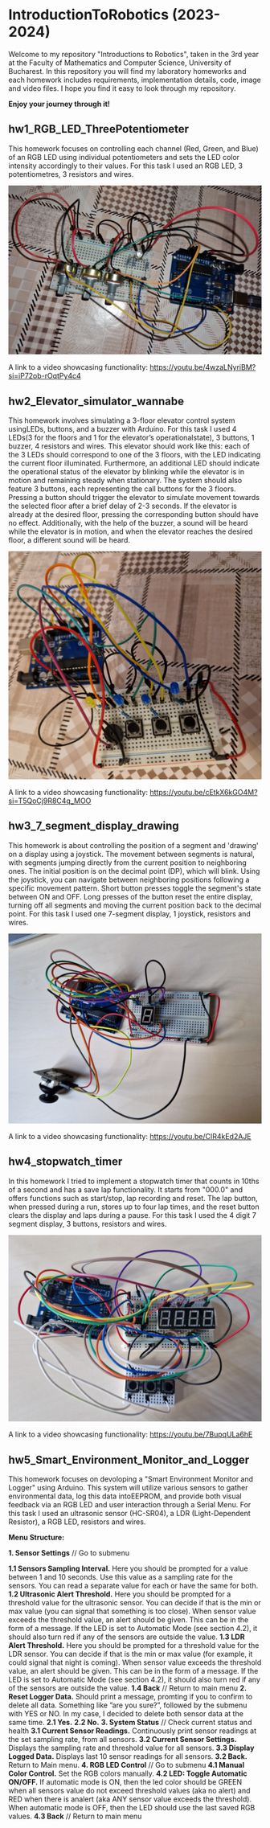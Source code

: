 # IntroductionToRobotics (2023-2024)

Welcome to my repository "Introductions to Robotics", taken in the 3rd year at the Faculty of Mathematics and Computer Science, University of Bucharest. In this repository you will find my laboratory homeworks and each homework includes requirements, implementation details, code, image and video files. I hope you find it easy to look through my repository.

**Enjoy your journey through it!**

## hw1_RGB_LED_ThreePotentiometer
This homework focuses on controlling each channel (Red, Green, and Blue) of an RGB LED using individual potentiometers and sets the LED color intensity accordingly to their values. For this task I used an RGB LED, 3 potentiometres, 3 resistors and wires. 

![Photo of my setup](https://github.com/RuxiC/IntroductionToRobotics/blob/main/Homeworks/RGB%20LED.jpeg?raw=true)

A link to a video showcasing functionality: https://youtu.be/4wzaLNyriBM?si=iP72ob-rOqtPy4c4

## hw2_Elevator_simulator_wannabe
This  homework  involves  simulating  a  3-floor  elevator  control  system  usingLEDs, buttons, and a buzzer with Arduino. For this task I used 4 LEDs(3 for the floors and 1 for the elevator’s operationalstate), 3 buttons, 1 buzzer, 4 resistors and wires.
This elevator should work like this: each of the 3 LEDs should correspond to one of the 3 floors, with the LED indicating the current floor illuminated. Furthermore, an additional LED should indicate the operational status of the elevator by blinking while the elevator is in motion and remaining steady when stationary. The system should also feature 3 buttons, each representing the call buttons for the 3 floors. Pressing a button should trigger the elevator to simulate movement towards the selected floor after a brief delay of 2-3 seconds. If the elevator is already at the desired floor, pressing the corresponding button should have no effect. Additionally, with the help of the buzzer, a sound will be heard while the elevator is in motion, and when the elevator reaches the desired floor, a different sound will be heard.

![Photo of my setup](https://github.com/RuxiC/IntroductionToRobotics/blob/main/Homeworks/Elevator.jpeg?raw=true)

A link to a video showcasing functionality: https://youtu.be/cEtkX6kGO4M?si=T5QoCj9R8C4q_MOO 

## hw3_7_segment_display_drawing
This homework is about controlling the position of a segment and 'drawing' on a display using a joystick. The movement between segments is natural, with segments jumping directly from the current position to neighboring ones. The initial position is on the decimal point (DP), which will blink. Using the joystick, you can navigate between neighboring positions following a specific movement pattern. Short button presses toggle the segment's state between ON and OFF. Long presses of the button reset the entire display, turning off all segments and moving the current position back to the decimal point. For this task I used one 7-segment display, 1 joystick, resistors and wires. 

![Photo of my setup](https://github.com/RuxiC/IntroductionToRobotics/blob/main/Homeworks/7_segment.jpeg?raw=true)

A link to a video showcasing functionality: https://youtu.be/CIR4kEd2AJE

## hw4_stopwatch_timer
In this homework I tried to implement a stopwatch timer that counts in 10ths of a second and has a save lap functionality. It starts from "000.0" and offers functions such as start/stop, lap recording and reset. The lap button, when pressed during a run, stores up to four lap times, and the reset button clears the display and laps during a pause. For this task I used the 4 digit 7 segment display, 3 buttons, resistors and wires.

![Photo of my setup](https://github.com/RuxiC/IntroductionToRobotics/blob/main/Homeworks/stopwatch_timer.jpeg?raw=true)

A link to a video showcasing functionality: https://youtu.be/7BupqULa6hE

## hw5_Smart_Environment_Monitor_and_Logger
This homework focuses on devoloping a "Smart Environment Monitor and Logger" using Arduino. This system will utilize various sensors to gather environmental data, log this data intoEEPROM, and provide both visual feedback via an RGB LED and user interaction through a Serial Menu. For this task I used an ultrasonic sensor (HC-SR04), a LDR (Light-Dependent Resistor), a RGB LED, resistors and wires.

**Menu Structure:**

**1. Sensor Settings** // Go to submenu

   **1.1 Sensors Sampling Interval.** Here you should be prompted for a value between 1 and 10 seconds. Use this value as a sampling rate for the sensors. You can read a separate value for each or have the same for both.
   **1.2 Ultrasonic Alert Threshold.** Here you should be prompted for a threshold value for the ultrasonic sensor. You can decide if that is the min or max value (you can signal that something is too close). When sensor value exceeds the threshold value,  an alert should be given. This can be in the form of a message. If the LED is set to Automatic Mode (see section 4.2), it should also turn red if any of the sensors are outside the value.
   **1.3 LDR Alert Threshold.** Here you should be prompted for a threshold value for the LDR sensor. You can decide if that is the min or max value (for example, it could signal that night is coming). When sensor value exceeds the threshold value, an alert should be given. This can be in the form of a message. If the LED is set to Automatic Mode (see section 4.2), it should also turn red if any of the sensors are outside the value.
   **1.4 Back** // Return to main menu
**2. Reset Logger Data.** Should print a message, promting if you to confirm to delete all data. Something like ”are you sure?”, followed by the submenu with YES or NO. In my case, I decided to delete both sensor data at the same time.
   **2.1 Yes.**
   **2.2 No.**
**3. System Status** // Check current status and health
   **3.1 Current Sensor Readings.** Continuously print sensor readings at the set sampling rate, from all sensors.
   **3.2 Current Sensor Settings.** Displays  the  sampling  rate  and threshold value for all sensors.
   **3.3 Display Logged Data.** Displays last 10 sensor readings for all sensors. 
   **3.2 Back.** Return to Main menu.
**4. RGB LED Control** // Go to submenu
   **4.1 Manual Color Control.** Set the RGB colors manually.
   **4.2 LED: Toggle Automatic ON/OFF.** If  automatic  mode is ON, then the led color should be GREEN when all sensors value do not exceed threshold values (aka no alert) and RED when there is analert (aka ANY sensor value exceeds the threshold). When automatic mode is OFF, then the LED should use the last saved RGB values.
   **4.3 Back** // Return to main menu


